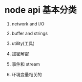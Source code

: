 # node api 基本分类

1. network and I/O

1. buffer and strings

1. utility(工具)

1. 加密解密

1. 事件和 stream

1. 环境变量相关的
